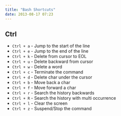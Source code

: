 ```yaml
---
title: "Bash Shortcuts"
date: 2013-08-17 07:23
---
```


## Ctrl ##

* `Ctrl + a`  -  Jump to the start of the line
* `Ctrl + e`  -  Jump to the end of the line
* `Ctrl + k`  -  Delete from cursor to EOL
* `Ctrl + u`  -  Delete backward from cursor
* `Ctrl + w`  -  Delete a word
* `Ctrl + c`  -  Terminate the command
* `Ctrl + d`  -  Delete char under the cursor
* `Ctrl + b`  -  Move back a char
* `Ctrl + f`  -  Move forward a char
* `Ctrl + r`  -  Search the history backwards
* `Ctrl + R`  -  Search the history with multi occurrence
* `Ctrl + l`  -  Clear the screen
* `Ctrl + z`  -  Suspend/Stop the command

